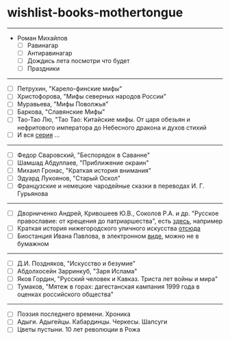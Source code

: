 # wishlist-books-mothertongue

________________
- Роман Михайлов
	- [ ] Равинагар
	- [ ] Антиравинагар
	- [ ] Дождись лета посмотри что будет
	- [ ] Праздники
_________
* [ ] Петрухин, "Карело-финские мифы"
* [ ] Христофорова, "Мифы северных народов России"
* [ ] Муравьева, "Мифы Поволжья"
* [ ] Баркова, "Славянские Мифы"
* [ ] Тао-Тао Лю, "Тао Тао: Китайские мифы. От царя обезьян и нефритового императора до Небесного дракона и духов стихий
* [ ] И вся [серия](https://www.mann-ivanov-ferber.ru/catalog/tag/mify-ot-i-do/) ...
__________________________
* [ ] Федор Сваровский, "Беспорядок в Саванне"
* [ ] Шамшад Абдуллаев, "Приближение окраин"
* [ ] Михаил Гронас, "Краткая история внимания"
* [ ] Эдуард Лукоянов, "Старый Оскол"
* [ ] Французские и немецкие чародейные сказки в переводах И. Г. Гурьянова
________________________________
* [ ] Дворниченко Андрей, Кривошеев Ю.В., Соколов Р.А. и др. "Русское православие: от крещения до патриаршества", есть [здесь](https://www.alib.ru/5_dvornichenko_andrej_krivosheev_russkoe_pravoslavie_ot_kreweniya_do_patriarshestva_w1t3267af587c38fd4861547da47a0ddfb81c92.html), например
* [ ] Краткая история нижегородского уличного искусства [отсюда](https://shop.garagemca.org/ru/books/garage-publications/garagetxt/a-brief-history-of-street-art-in-nizhny-novgorod-1262.html)
* [ ] Биостанция Ивана Павлова, в электронном [виде](https://tatlin.ru/shop/stanciya_pavlova-archive), можно не в бумажном
____________________
* [ ] Д.И. Поздняков, "Искусство и безумие"
* [ ] Aбдолхосейн Зарринкуб, "Заря Ислама"
* [ ] Яков Гордин, "Русский человек и Кавказ. Триста лет войны и мира"
* [ ] Тумаков, "Мятеж в горах: дагестанская кампания 1999 года в оценках российского общества"
_______________________________
* [ ] Поэзия последнего времени. Хроника
* [ ] Адыги. Адыгейцы. Кабардинцы. Черкесы. Шапсуги
* [ ] Цветы пустыни. 10 лет революции в Рожа
